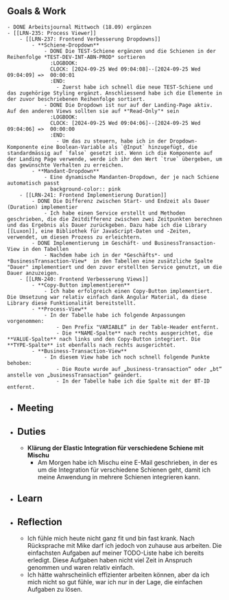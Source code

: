 ## Goals & Work
	- DONE Arbeitsjournal Mittwoch (18.09) ergänzen
	- [[LRN-235: Process Viewer]]
		- [[LRN-237: Frontend Verbesserung Dropdowns]]
			- **Schiene-Dropdown**
				- DONE Die TEST-Schiene ergänzen und die Schienen in der Reihenfolge *TEST-DEV-INT-ABN-PROD* sortieren
				  :LOGBOOK:
				  CLOCK: [2024-09-25 Wed 09:04:08]--[2024-09-25 Wed 09:04:09] =>  00:00:01
				  :END:
					- Zuerst habe ich schnell die neue TEST-Schiene und das zugehörige Styling ergänzt. Anschliessend habe ich die Elemente in der zuvor beschriebenen Reihenfolge sortiert.
				- DONE Die Dropdown ist nur auf der Landing-Page aktiv. Auf den anderen Views sollten sie auf *"Read-Only"* sein
				  :LOGBOOK:
				  CLOCK: [2024-09-25 Wed 09:04:06]--[2024-09-25 Wed 09:04:06] =>  00:00:00
				  :END:
					- Um das zu steuern, habe ich in der Dropdown-Komponente eine Boolean-Variable als `@Input` hinzugefügt, die standardmässig auf `false` gesetzt ist. Wenn ich die Komponente auf der Landing Page verwende, werde ich ihr den Wert `true` übergeben, um das gewünschte Verhalten zu erreichen.
			- **Mandant-Dropdown**
				- Eine dynamische Mandanten-Dropdown, der je nach Schiene automatisch passt
				  background-color:: pink
		- [[LRN-241: Frontend Implementierung Duration]]
			- DONE Die Differenz zwischen Start- und Endzeit als Dauer (Duration) implementier
				- Ich habe einen Service erstellt und Methoden geschrieben, die die Zeitdifferenz zwischen zwei Zeitpunkten berechnen und das Ergebnis als Dauer zurückgeben. Dazu habe ich die Library [[Luxon]], eine Bibliothek für JavaScript-Daten und -Zeiten, verwendet, um diesen Prozess zu erleichtern.
			- DONE Implementierung im Geschäft- und BusinessTransaction-View in den Tabellen
				- Nachdem habe ich in der *Geschäfts*- und *BusinessTransaction-View*  in den Tabellen eine zusätzliche Spalte "Dauer" implementiert und den zuvor erstellten Service genutzt, um die Dauer anzuzeigen.
		- [[LRN-240: Frontend Verbesserung Views]]
			- **Copy-Button implementieren**
				- Ich habe erfolgreich einen Copy-Button implementiert. Die Umsetzung war relativ einfach dank Angular Material, da diese Library diese Funktionalität bereitstellt.
			- **Process-View**
				- In der Tabelle habe ich folgende Anpassungen vorgenommen:
					- Den Prefix "VARIABLE“ in der Table-Header entfernt.
					- Die **NAME-Spalte** nach rechts ausgerichtet, die **VALUE-Spalte** nach links und den Copy-Button integriert. Die **TYPE-Spalte** ist ebenfalls nach rechts ausgerichtet.
			- **Business-Transaction-View**
				- In diesem View habe ich noch schnell folgende Punkte behoben:
					- Die Route wurde auf „business-transaction“ oder „bt“ anstelle von „businessTransaction“ geändert.
					- In der Tabelle habe ich die Spalte mit der BT-ID entfernt.
- ## Meeting
- ## Duties
	- **Klärung der Elastic Integration für verschiedene Schiene mit Mischu**
		- Am Morgen habe ich Mischu eine E-Mail geschrieben, in der es um die Integration für verschiedene Schienen geht, damit ich meine Anwendung in mehrere Schienen integrieren kann.
- ## Learn
- ## Reflection
	- Ich fühle mich heute nicht ganz fit und bin fast krank. Nach Rücksprache mit Mike darf ich jedoch von zuhause aus arbeiten. Die einfachsten Aufgaben auf meiner TODO-Liste habe ich bereits erledigt. Diese Aufgaben haben nicht viel Zeit in Anspruch genommen und waren relativ einfach.
	- Ich hätte wahrscheinlich effizienter arbeiten können, aber da ich mich nicht so gut fühle, war ich nur in der Lage, die einfachen Aufgaben zu lösen.